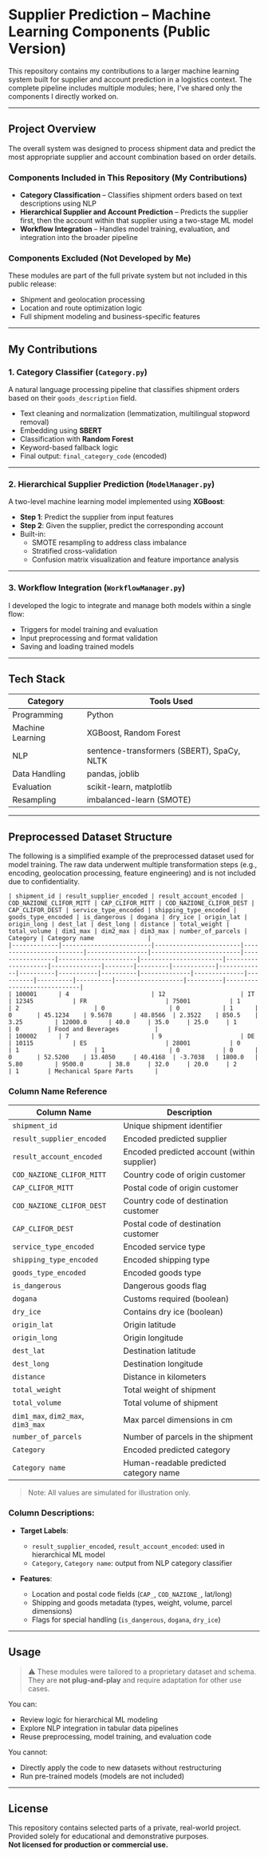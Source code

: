 # Supplier Prediction – Machine Learning Components (Public Version)

This repository contains my contributions to a larger machine learning system built for supplier and account prediction in a logistics context. The complete pipeline includes multiple modules; here, I've shared only the components I directly worked on.

---

## Project Overview

The overall system was designed to process shipment data and predict the most appropriate supplier and account combination based on order details.


### Components Included in This Repository (My Contributions)

- **Category Classification** – Classifies shipment orders based on text descriptions using NLP
- **Hierarchical Supplier and Account Prediction** – Predicts the supplier first, then the account within that supplier using a two-stage ML model
- **Workflow Integration** – Handles model training, evaluation, and integration into the broader pipeline

### Components Excluded (Not Developed by Me)

These modules are part of the full private system but not included in this public release:

- Shipment and geolocation processing
- Location and route optimization logic
- Full shipment modeling and business-specific features

---

## My Contributions

### 1. Category Classifier (`Category.py`)

A natural language processing pipeline that classifies shipment orders based on their `goods_description` field.

- Text cleaning and normalization (lemmatization, multilingual stopword removal)
- Embedding using **SBERT**
- Classification with **Random Forest**
- Keyword-based fallback logic
- Final output: `final_category_code` (encoded)

---

### 2. Hierarchical Supplier Prediction (`ModelManager.py`)

A two-level machine learning model implemented using **XGBoost**:

- **Step 1**: Predict the supplier from input features
- **Step 2**: Given the supplier, predict the corresponding account
- Built-in:
  - SMOTE resampling to address class imbalance
  - Stratified cross-validation
  - Confusion matrix visualization and feature importance analysis

---

### 3. Workflow Integration (`WorkflowManager.py`)

I developed the logic to integrate and manage both models within a single flow:

- Triggers for model training and evaluation
- Input preprocessing and format validation
- Saving and loading trained models

---

## Tech Stack

| Category      | Tools Used |
|---------------|------------|
| Programming   | Python |
| Machine Learning | XGBoost, Random Forest |
| NLP           | sentence-transformers (SBERT), SpaCy, NLTK |
| Data Handling | pandas, joblib |
| Evaluation    | scikit-learn, matplotlib |
| Resampling    | imbalanced-learn (SMOTE) |

---

## Preprocessed Dataset Structure 

The following is a simplified example of the preprocessed dataset used for model training. The raw data underwent multiple transformation steps (e.g., encoding, geolocation processing, feature engineering) and is not included due to confidentiality.

```text
| shipment_id | result_supplier_encoded | result_account_encoded | COD_NAZIONE_CLIFOR_MITT | CAP_CLIFOR_MITT | COD_NAZIONE_CLIFOR_DEST | CAP_CLIFOR_DEST | service_type_encoded | shipping_type_encoded | goods_type_encoded | is_dangerous | dogana | dry_ice | origin_lat | origin_long | dest_lat | dest_long | distance | total_weight | total_volume | dim1_max | dim2_max | dim3_max | number_of_parcels | Category | Category name               |
|-------------|-------------------------|------------------------|-------------------------|-----------------|-------------------------|-----------------|----------------------|-----------------------|--------------------|--------------|--------|---------|------------|-------------|----------|-----------|----------|--------------|--------------|----------|----------|----------|-------------------|----------|-----------------------------|
| 100001      | 4                       | 12                     | IT                      | 12345           | FR                      | 75001           | 1                    | 2                     | 0                  | 0            | 1      | 0       | 45.1234    | 9.5678      | 48.8566  | 2.3522    | 850.5    | 3.25         | 12000.0      | 40.0     | 35.0     | 25.0     | 1                 | 0        | Food and Beverages          |
| 100002      | 7                       | 9                      | DE                      | 10115           | ES                      | 28001           | 0                    | 1                     | 1                  | 0            | 0      | 0       | 52.5200    | 13.4050     | 40.4168  | -3.7038   | 1800.0   | 5.80         | 9500.0       | 38.0     | 32.0     | 20.0     | 2                 | 1        | Mechanical Spare Parts      |
```

### Column Name Reference

| Column Name                | Description                                      |
|---------------------------|--------------------------------------------------|
| `shipment_id`             | Unique shipment identifier                       |
| `result_supplier_encoded` | Encoded predicted supplier                       |
| `result_account_encoded`  | Encoded predicted account (within supplier)      |
| `COD_NAZIONE_CLIFOR_MITT` | Country code of origin customer                  |
| `CAP_CLIFOR_MITT`         | Postal code of origin customer                   |
| `COD_NAZIONE_CLIFOR_DEST` | Country code of destination customer             |
| `CAP_CLIFOR_DEST`         | Postal code of destination customer              |
| `service_type_encoded`    | Encoded service type                             |
| `shipping_type_encoded`   | Encoded shipping type                            |
| `goods_type_encoded`      | Encoded goods type                               |
| `is_dangerous`            | Dangerous goods flag                             |
| `dogana`                  | Customs required (boolean)                       |
| `dry_ice`                 | Contains dry ice (boolean)                       |
| `origin_lat`              | Origin latitude                                  |
| `origin_long`             | Origin longitude                                 |
| `dest_lat`                | Destination latitude                             |
| `dest_long`               | Destination longitude                            |
| `distance`                | Distance in kilometers                           |
| `total_weight`            | Total weight of shipment                         |
| `total_volume`            | Total volume of shipment                         |
| `dim1_max`, `dim2_max`, `dim3_max` | Max parcel dimensions in cm          |
| `number_of_parcels`       | Number of parcels in the shipment                |
| `Category`                | Encoded predicted category                       |
| `Category name`           | Human-readable predicted category name           |

> Note: All values are simulated for illustration only.


### Column Descriptions:
- **Target Labels**:  
  - `result_supplier_encoded`, `result_account_encoded`: used in hierarchical ML model  
  - `Category`, `Category name`: output from NLP category classifier  

- **Features**:  
  - Location and postal code fields (`CAP_`, `COD_NAZIONE_`, lat/long)  
  - Shipping and goods metadata (types, weight, volume, parcel dimensions)  
  - Flags for special handling (`is_dangerous`, `dogana`, `dry_ice`)  

---

## Usage

> ⚠️ These modules were tailored to a proprietary dataset and schema. They are **not plug-and-play** and require adaptation for other use cases.

You can:
- Review logic for hierarchical ML modeling
- Explore NLP integration in tabular data pipelines
- Reuse preprocessing, model training, and evaluation code

You cannot:
- Directly apply the code to new datasets without restructuring
- Run pre-trained models (models are not included)

---

## License

This repository contains selected parts of a private, real-world project.  
Provided solely for educational and demonstrative purposes.  
**Not licensed for production or commercial use.**
